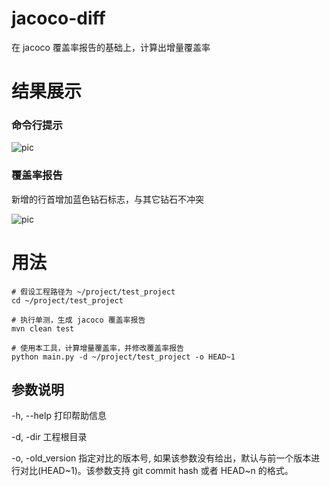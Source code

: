 # jacoco-diff
在 jacoco 覆盖率报告的基础上，计算出增量覆盖率


# 结果展示
### 命令行提示
![pic](https://github.com/raoweijian/jacoco-diff/blob/master/pics/help.png)

### 覆盖率报告

新增的行首增加蓝色钻石标志，与其它钻石不冲突

![pic](https://github.com/raoweijian/jacoco-diff/blob/master/pics/report.png)

# 用法
```shell
# 假设工程路径为 ~/project/test_project
cd ~/project/test_project

# 执行单测，生成 jacoco 覆盖率报告
mvn clean test

# 使用本工具，计算增量覆盖率，并修改覆盖率报告
python main.py -d ~/project/test_project -o HEAD~1
```

## 参数说明
  \-h, \-\-help        打印帮助信息
  
  \-d, \-dir           工程根目录
  
  \-o, \-old_version   指定对比的版本号, 如果该参数没有给出，默认与前一个版本进行对比(HEAD\~1)。该参数支持 git commit hash 或者 HEAD~n 的格式。
